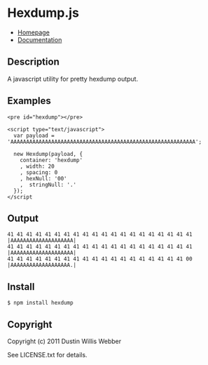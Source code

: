 # Hexdump.js

* [Homepage](https://github.com/mephux/hexdump.js)
* [Documentation](https://github.com/mephux/hexdump.js)

## Description

A javascript utility for pretty hexdump output.

## Examples

    <pre id="hexdump"></pre>

    <script type="text/javascript">
      var payload = 'AAAAAAAAAAAAAAAAAAAAAAAAAAAAAAAAAAAAAAAAAAAAAAAAAAAAAAAAAAA';

      new Hexdump(payload, {
        container: 'hexdump'
        , width: 20
        , spacing: 0
        , hexNull: '00'
        ,  stringNull: '.'
      });
    </script

## Output

    41 41 41 41 41 41 41 41 41 41 41 41 41 41 41 41 41 41 41 41  |AAAAAAAAAAAAAAAAAAAA|
    41 41 41 41 41 41 41 41 41 41 41 41 41 41 41 41 41 41 41 41  |AAAAAAAAAAAAAAAAAAAA|
    41 41 41 41 41 41 41 41 41 41 41 41 41 41 41 41 41 41 41 00  |AAAAAAAAAAAAAAAAAAA.|

## Install

	$ npm install hexdump

## Copyright

Copyright (c) 2011 Dustin Willis Webber

See LICENSE.txt for details.